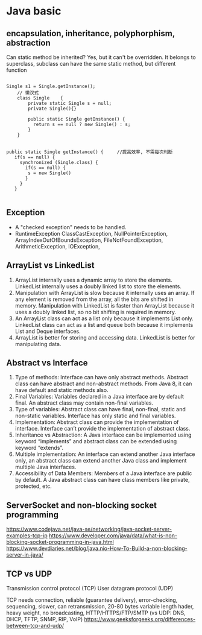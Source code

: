 Java basic
============

## encapsulation, inheritance, polyphorphism, abstraction

Can static method be inherited? Yes, but it can't be overridden. It belongs to superclass, subclass can have the same
static method, but different function

```shell script

Single s1 = Single.getInstance();
	// 懒汉式
	class Single	{
		private static Single s = null;
		private Single(){}

		public static Single getInstance() {	
          return s == null ? new Single() : s;		
        }
	}


public static Single getInstance() {     //提高效率, 不需每次判断
   if(s == null) {
     synchronized (Single.class) {
       if(s == null) { 
        s = new Single()
       }
     }
   }
   

```

## Exception

- A "checked exception" needs to be handled.
- RuntimeException ClassCastException, NullPointerException, ArrayIndexOutOfBoundsException, FileNotFoundException,
  ArithmeticException, IOException,

## ArrayList vs LinkedList

1) ArrayList internally uses a dynamic array to store the elements. LinkedList internally uses a doubly linked list to
   store the elements.
2) Manipulation with ArrayList is slow because it internally uses an array. If any element is removed from the array,
   all the bits are shifted in memory. Manipulation with LinkedList is faster than ArrayList because it uses a doubly
   linked list, so no bit shifting is required in memory.
3) An ArrayList class can act as a list only because it implements List only. LinkedList class can act as a list and
   queue both because it implements List and Deque interfaces.
4) ArrayList is better for storing and accessing data. LinkedList is better for manipulating data.

## Abstract vs Interface

1. Type of methods: Interface can have only abstract methods. Abstract class can have abstract and non-abstract methods.
   From Java 8, it can have default and static methods also.
2. Final Variables: Variables declared in a Java interface are by default final. An abstract class may contain non-final
   variables.
3. Type of variables: Abstract class can have final, non-final, static and non-static variables. Interface has only
   static and final variables.
4. Implementation: Abstract class can provide the implementation of interface. Interface can’t provide the
   implementation of abstract class.
5. Inheritance vs Abstraction: A Java interface can be implemented using keyword “implements” and abstract class can be
   extended using keyword “extends”.
6. Multiple implementation: An interface can extend another Java interface only, an abstract class can extend another
   Java class and implement multiple Java interfaces.
7. Accessibility of Data Members: Members of a Java interface are public by default. A Java abstract class can have
   class members like private, protected, etc.

## ServerSocket and non-blocking socket programming

https://www.codejava.net/java-se/networking/java-socket-server-examples-tcp-ip
https://www.developer.com/java/data/what-is-non-blocking-socket-programming-in-java.html
https://www.devdiaries.net/blog/java.nio-How-To-Build-a-non-blocking-server-in-java/

## TCP vs UDP
Transmission control protocol (TCP)	
User datagram protocol (UDP)

TCP needs connection, reliable (guarantee delivery), error-checking, sequencing, slower, can retransmission, 20-80 bytes
variable length hader, heavy weight, no broadcasting, HTTP/HTTPS/FTP/SMTP  (vs UDP: DNS, DHCP, TFTP, SNMP, RIP, VoIP)
https://www.geeksforgeeks.org/differences-between-tcp-and-udp/
